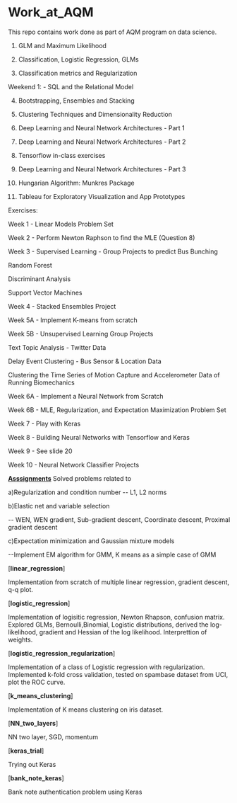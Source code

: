 # Work_at_AQM
This repo contains work done as part of AQM program on data science.
1. GLM and Maximum Likelihood

2. Classification, Logistic Regression, GLMs

3. Classification metrics and Regularization

Weekend 1: - SQL and the Relational Model

4. Bootstrapping, Ensembles and Stacking

5. Clustering Techniques and Dimensionality Reduction

6. Deep Learning and Neural Network Architectures - Part 1

7. Deep Learning and Neural Network Architectures - Part 2

8. Tensorflow in-class exercises

9. Deep Learning and Neural Network Architectures - Part 3

10. Hungarian Algorithm: Munkres Package

11. Tableau for Exploratory Visualization and App Prototypes

Exercises:

Week 1 - Linear Models Problem Set

Week 2 - Perform Newton Raphson to find the MLE (Question 8)

Week 3 - Supervised Learning - Group Projects to predict Bus Bunching

Random Forest

Discriminant Analysis

Support Vector Machines

Week 4 - Stacked Ensembles Project

Week 5A - Implement K-means from scratch

Week 5B - Unsupervised Learning Group Projects

Text Topic Analysis - Twitter Data

Delay Event Clustering - Bus Sensor & Location Data

Clustering the Time Series of Motion Capture and Accelerometer Data of Running Biomechanics

Week 6A - Implement a Neural Network from Scratch

Week 6B - MLE, Regularization, and Expectation Maximization Problem Set

Week 7 - Play with Keras

Week 8 - Building Neural Networks with Tensorflow and Keras

Week 9 - See slide 20

Week 10 - Neural Network Classifier Projects


[**Asssignments**](https://github.com/AQM-Repos/MukutRKalita/tree/master/DustinAssignment)
Solved problems related to 

a)Regularization and condition number
-- L1, L2 norms

b)Elastic net and variable selection

-- WEN, WEN gradient, Sub-gradient descent, Coordinate descent, Proximal gradient descent

c)Expectation minimization and Gaussian mixture models

--Implement EM algorithm for GMM, K means as a simple case of GMM




[**linear_regression**]

Implementation from scratch of multiple linear regression, gradient descent, q-q plot. 

[**logistic_regression**]

Implementation of logisitic regression, Newton Rhapson, confusion matrix. Explored GLMs, Bernoulli,Binomial, Logistic distributions, derived the log-likelihood, gradient and Hessian of the log likelihood. Interprettion of weights. 

[**logistic_regression_regularization**]

Implementation of a class of Logistic regression with regularization. Implemented k-fold cross validation, tested on spambase dataset from UCI, plot the ROC curve.

[**k_means_clustering**]

Implementation of K means clustering on iris dataset. 

[**NN_two_layers**]

NN two layer, SGD, momentum 

[**keras_trial**]

Trying out Keras

[**bank_note_keras**]

Bank note authentication problem using Keras


